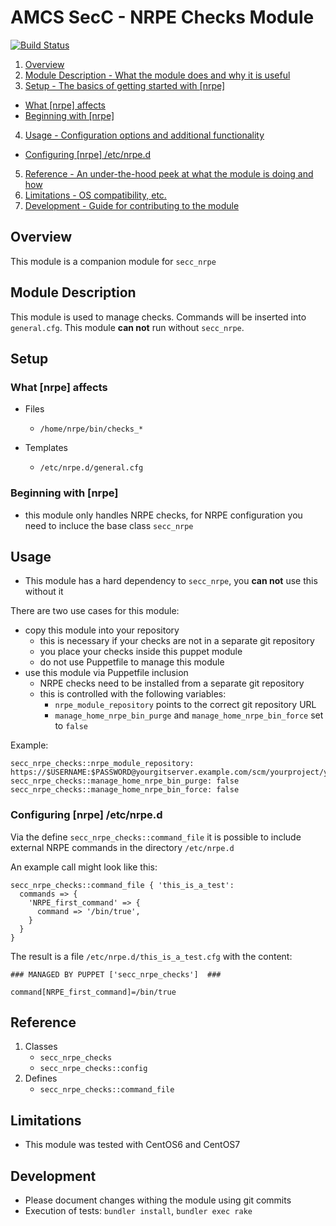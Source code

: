 # AMCS SecC - NRPE Checks Module

[![Build Status](https://travis-ci.org/T-Systems-MMS/puppet-secc_nrpe_checks.svg?branch=master)](https://travis-ci.org/T-Systems-MMS/puppet-secc_nrpe_checks)


1. [Overview](#overview)
2. [Module Description - What the module does and why it is useful](#module-description)
3. [Setup - The basics of getting started with [nrpe]](#setup)
  * [What [nrpe] affects](#what-[nrpe]-affects)
  * [Beginning with [nrpe]](#beginning-with-[nrpe])
4. [Usage - Configuration options and additional functionality](#usage)
  * [Configuring [nrpe] /etc/nrpe.d](#Configuring-[nrpe]-/etc/nrpe.d)
5. [Reference - An under-the-hood peek at what the module is doing and how](#reference)
5. [Limitations - OS compatibility, etc.](#limitations)
6. [Development - Guide for contributing to the module](#development)

## Overview

This module is a companion module for `secc_nrpe`

## Module Description

This module is used to manage checks.
Commands will be inserted into `general.cfg`.
This module **can not** run without `secc_nrpe`.

## Setup

### What [nrpe] affects

* Files
  * `/home/nrpe/bin/checks_*`

* Templates
  * `/etc/nrpe.d/general.cfg`

### Beginning with [nrpe]

* this module only handles NRPE checks, for NRPE configuration you need to incluce the base class `secc_nrpe`

## Usage

* This module has a hard dependency to `secc_nrpe`, you **can not** use this without it

There are two use cases for this module:

* copy this module into your repository
  * this is necessary if your checks are not in a separate git repository
  * you place your checks inside this puppet module
  * do not use Puppetfile to manage this module 
* use this module via Puppetfile inclusion
  * NRPE checks need to be installed from a separate git repository
  * this is controlled with the following variables:
    * `nrpe_module_repository` points to the correct git repository URL
    * `manage_home_nrpe_bin_purge` and `manage_home_nrpe_bin_force` set to `false`

Example:

```
secc_nrpe_checks::nrpe_module_repository: https://$USERNAME:$PASSWORD@yourgitserver.example.com/scm/yourproject/your_nrpe_checks.git
secc_nrpe_checks::manage_home_nrpe_bin_purge: false
secc_nrpe_checks::manage_home_nrpe_bin_force: false
```

### Configuring [nrpe] /etc/nrpe.d

Via the define `secc_nrpe_checks::command_file` it is possible to include external NRPE commands in the directory `/etc/nrpe.d` 

An example call might look like this:

```
secc_nrpe_checks::command_file { 'this_is_a_test':
  commands => {
    'NRPE_first_command' => {
      command => '/bin/true',
    }
  }
}
```

The result is a file `/etc/nrpe.d/this_is_a_test.cfg` with the content:

```
### MANAGED BY PUPPET ['secc_nrpe_checks']  ###

command[NRPE_first_command]=/bin/true
```
## Reference

1. Classes
    * `secc_nrpe_checks`
    * `secc_nrpe_checks::config`
1. Defines
    * `secc_nrpe_checks::command_file`

## Limitations

* This module was tested with CentOS6 and CentOS7

## Development

* Please document changes withing the module using git commits
* Execution of tests: `bundler install`, `bundler exec rake`
